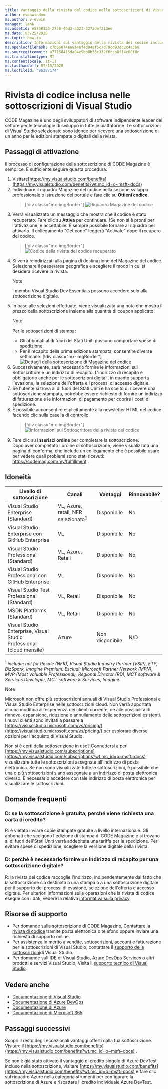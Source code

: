 ```yaml
---
title: Vantaggio della rivista del codice nelle sottoscrizioni di Visual Studio | Microsoft Docs
author: evanwindom
ms.author: v-evwin
manager: lank
ms.assetid: e5768153-2758-46d3-a323-3272def213ee
ms.date: 03/25/2020
ms.topic: how-to
description: Informazioni sul vantaggio della rivista del codice incluso nella sottoscrizione di Visual Studio.
ms.openlocfilehash: c7b56074ea9a48f4d94af5c7d79cd93dc2c4a3b8
ms.sourcegitcommit: a77158415da04e9bb8b33c332f6cca8f14c08f8c
ms.translationtype: MT
ms.contentlocale: it-IT
ms.lasthandoff: 07/15/2020
ms.locfileid: "86387174"
---
```

# <a name="code-magazine-included-in-visual-studio-subscriptions"></a>Rivista di codice inclusa nelle sottoscrizioni di Visual Studio

CODE Magazine è uno degli sviluppatori di software indipendente leader del settore per le tecnologie di sviluppo in tutte le piattaforme.  Le sottoscrizioni di Visual Studio selezionate sono idonee per ricevere una sottoscrizione di un anno per le edizioni stampate o digitali della rivista.

## <a name="activation-steps"></a>Passaggi di attivazione
Il processo di configurazione della sottoscrizione di CODE Magazine è semplice.  È sufficiente seguire questa procedura:

1. Visitare[https://my.visualstudio.com/benefits](https://my.visualstudio.com/benefits?wt.mc_id=o~msft~docs)
2. Individuare il riquadro Magazine del codice nella sezione sviluppo professionale o istruzione del portale e fare clic su **Ottieni codice**.
   > [!div class="mx-imgBorder"]
   > ![Riquadro Magazine del codice](_img/vs-code-magazine/vs-code-magazine-tile.png "Riquadro Magazine del codice")
3. Verrà visualizzato un messaggio che mostra che il codice è stato recuperato.  Fare clic su **Attiva** per continuare.  (Se non si è pronti per l'attivazione, è accettabile.  È sempre possibile tornare al riquadro per attivarlo.  Il collegamento "Get code" leggerà "Activate" dopo il recupero del codice.
   > [!div class="mx-imgBorder"]
   > ![Codice della rivista del codice recuperato](_img/vs-code-magazine/vs-code-magazine-success.png "Il codice è stato recuperato")
4. Si verrà reindirizzati alla pagina di destinazione del Magazine del codice. Selezionare il paese/area geografica e scegliere il modo in cui si desidera ricevere la rivista. 
   > [!NOTE]
   > I membri Visual Studio Dev Essentials possono accedere solo alla sottoscrizione digitale. 
5. In base alle selezioni effettuate, viene visualizzata una nota che mostra il prezzo della sottoscrizione insieme alla quantità di coupon applicato.
   > [!NOTE]
   > Per le sottoscrizioni di stampa:
   > - Gli abbonati al di fuori del Stati Uniti possono comportare spese di spedizione. 
   > - Per il recapito della prima edizione stampata, consentire diverse settimane.
      > [!div class="mx-imgBorder"]
      > ![Dettagli della sottoscrizione di Magazine del codice](_img/vs-code-magazine/vs-code-magazine-details.png "Dettagli sottoscrizione e prezzo")
6. Successivamente, sarà necessario fornire le informazioni sul Sottoscrittore e un indirizzo di recapito.  L'indirizzo di recapito è obbligatorio anche per le sottoscrizioni digitali, in quanto supporta l'evasione, la selezione dell'offerta e i processi di accesso digitale.
7. Se l'utente si trova al di fuori del Stati Uniti e ha scelto di ricevere una sottoscrizione stampata, potrebbe essere richiesto di fornire un indirizzo di fatturazione e le informazioni di pagamento per coprire i costi di spedizione. 
8. È possibile acconsentire esplicitamente alla newsletter HTML del codice facendo clic sulla casella di controllo.
   > [!div class="mx-imgBorder"]
   > ![Informazioni sul Sottoscrittore della rivista del codice](_img/vs-code-magazine/vs-code-magazine-subscriber-info.png "Informazioni sul Sottoscrittore e indirizzo di recapito")
9. Fare clic su **Inserisci ordine** per completare la sottoscrizione.  
Dopo aver completato l'ordine di sottoscrizione, viene visualizzata una pagina di conferma, che include un collegamento che è possibile usare per vedere quali problemi sono stati ricevuti: https://codemag.com/my/fulfillment . 

## <a name="eligibility"></a>Idoneità
| Livello di sottoscrizione                                                 |     Canali                                            | Vantaggi                                                          | Rinnovabile?    |
|--------------------------------------------------------------------|---------------------------------------------------------|------------------------------------------------------------------|---------------|
| Visual Studio Enterprise (Standard)   | VL, Azure, retail, NFR selezionato<sup>1</sup> | Disponibile       |  No          |
| Visual Studio Enterprise con GitHub Enterprise   | VL| Disponibile       |  No          |
| Visual Studio Professional (Standard) | VL, Azure, Retail                                       | Disponibile                                                            |  No          |
| Visual Studio Professional con GitHub Enterprise | VL                                      | Disponibile                                                            |  No          |
| Visual Studio Test Professional (Standard)                         | VL, Retail                                              | Disponibile                                             |  No          |
| MSDN Platforms (Standard)                                          | VL, Retail                                              | Disponibile                                              |  No          |
| Visual Studio Enterprise, Visual Studio Professional (cloud mensile) | Azure | Non disponibile | N/D |

<sup>1</sup>  *include: not for Resale (NFR), Visual Studio Industry Partner (VSIP), ETP, BizSpark, Imagine Premium.  Escludi: Microsoft Partner Network (MPN), MVP (Most Valuable Professional), Regional Director (RD), MCT software & Services Developer, MCT software & Services, Imagine.*

> [!NOTE]
> Microsoft non offre più sottoscrizioni annuali di Visual Studio Professional e Visual Studio Enterprise nelle sottoscrizioni cloud. Non verrà apportata alcuna modifica all'esperienza dei clienti corrente, né alle possibilità di rinnovo, espansione, riduzione o annullamento delle sottoscrizioni esistenti. I nuovi clienti sono invitati a passare a [https://visualstudio.microsoft.com/vs/pricing/](https://visualstudio.microsoft.com/vs/pricing/) per esplorare diverse opzioni per l'acquisto di Visual Studio.

Non si è certi della sottoscrizione in uso?  Connettersi a per [https://my.visualstudio.com/subscriptions](https://my.visualstudio.com/subscriptions?wt.mc_id=o~msft~docs) visualizzare tutte le sottoscrizioni assegnate all'indirizzo di posta elettronica. Se non sono visualizzate tutte le sottoscrizioni, è possibile che una o più sottoscrizioni siano assegnate a un indirizzo di posta elettronica diverso.  È necessario accedere con tale indirizzo di posta elettronica per visualizzare le sottoscrizioni.

## <a name="frequently-asked-questions"></a>Domande frequenti
### <a name="q-if-the-subscription-is-free-why-am-i-being-asked-for-a-credit-card"></a>D: se la sottoscrizione è gratuita, perché viene richiesta una carta di credito?  
R: è vietato inviare copie stampate gratuite a livello internazionale.  Gli abbonati che scelgono l'edizione di stampa di CODE Magazine e si trovano al di fuori dell'Stati Uniti verrà addebitata una tariffa per la spedizione. Per evitare spese di spedizione, scegliere la versione digitale della rivista. 

### <a name="q-why-do-i-need-to-provide-a-delivery-address-for-a-digital-subscription"></a>D: perché è necessario fornire un indirizzo di recapito per una sottoscrizione digitale?
R: la rivista del codice raccoglie l'indirizzo, indipendentemente dal fatto che la sottoscrizione sia destinata a una stampa o a una sottoscrizione digitale per il supporto dei processi di evasione, selezione dell'offerta e accesso digitale.  Per ulteriori informazioni sulle operazioni che la rivista di codice esegue con i dati, vedere la relativa [informativa sulla privacy](https://www.codemag.com/Home/Privacy).

## <a name="support-resources"></a>Risorse di supporto
- Per domande sulla sottoscrizione di CODE Magazine,  Contattare la [rivista di codice](https://www.codemag.com/contact) tramite posta elettronica o telefono oppure inviare una richiesta di supporto online.
- Per assistenza in merito a vendite, sottoscrizioni, account e fatturazione per le sottoscrizioni di Visual Studio, contattare il [supporto delle sottoscrizioni](https://visualstudio.microsoft.com/subscriptions/support/)di Visual Studio.
- Per domande sull'IDE di Visual Studio, Azure DevOps Services o altri prodotti e servizi Visual Studio,  Visita il [supporto tecnico di Visual Studio](https://visualstudio.microsoft.com/support/).

## <a name="see-also"></a>Vedere anche
- [Documentazione di Visual Studio](https://docs.microsoft.com/visualstudio/)
- [Documentazione di Azure DevOps](https://docs.microsoft.com/azure/devops/)
- [Documentazione di Azure](https://docs.microsoft.com/azure/)
- [Documentazione di Microsoft 365](https://docs.microsoft.com/microsoft-365/)

## <a name="next-steps"></a>Passaggi successivi
Scopri il resto degli eccezionali vantaggi offerti dalla tua sottoscrizione. Visitare il [https://my.visualstudio.com/benefits](https://my.visualstudio.com/benefits?wt.mc_id=o~msft~docs) .

Se non è già stato attivato il vantaggio di credito singolo di Azure DevTest incluso nella sottoscrizione, visitare [https://my.visualstudio.com/benefits](https://my.visualstudio.com/benefits?wt.mc_id=o~msft~docs) e fare clic sul riquadro Azure nella categoria strumenti per configurare la sottoscrizione di Azure e riscattare il credito individuale Azure DevTest.
